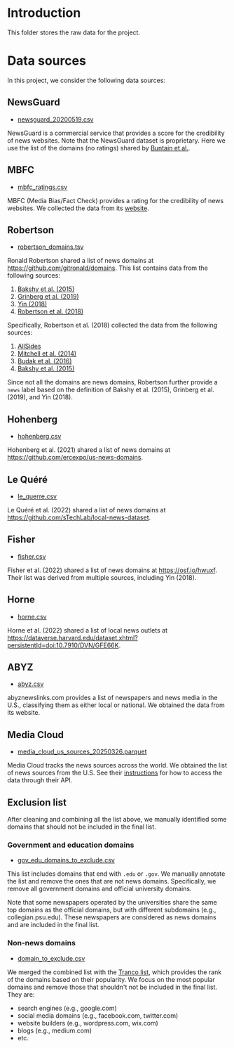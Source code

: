 # Introduction

This folder stores the raw data for the project.

# Data sources

In this project, we consider the following data sources:

## NewsGuard

- [newsguard_20200519.csv](./newsguard_20200519.csv)

NewsGuard is a commercial service that provides a score for the credibility of news websites.
Note that the NewsGuard dataset is proprietary.
Here we use the list of the domains (no ratings) shared by [Buntain et al.](https://osf.io/wtf9y/).

## MBFC

- [mbfc_ratings.csv](./mbfc_ratings.csv)

MBFC (Media Bias/Fact Check) provides a rating for the credibility of news websites.
We collected the data from its [website](https://mediabiasfactcheck.com).

## Robertson

- [robertson_domains.tsv](./robertson_domains.tsv)

Ronald Robertson shared a list of news domains at https://github.com/gitronald/domains.
This list contains data from the following sources:
1. [Bakshy et al. (2015)](https://www.science.org/doi/10.1126/science.aaa1160)
2. [Grinberg et al. (2019)](https://www.science.org/doi/10.1126/science.aau2706)
3. [Yin (2018)](https://zenodo.org/records/1345145)
4. [Robertson et al. (2018)](https://dl.acm.org/doi/10.1145/3274417)

Specifically, Robertson et al. (2018) collected the data from the following sources:
1. [AllSides](https://www.allsides.com/media-bias/media-bias-ratings)
2. [Mitchell et al. (2014)](https://assets.pewresearch.org/wp-content/uploads/sites/13/2014/10/Political-Polarization-and-Media-Habits-FINAL-REPORT-7-27-15.pdf)
3. [Budak et al. (2016)](https://academic.oup.com/poq/article/80/S1/250/2223443)
4. [Bakshy et al. (2015)](https://www.science.org/doi/10.1126/science.aaa1160)

Since not all the domains are news domains, Robertson further provide a `news` label based on the definition of Bakshy et al. (2015), Grinberg et al. (2019), and Yin (2018).

## Hohenberg

- [hohenberg.csv](./hohenberg.csv)

Hohenberg et al. (2021) shared a list of news domains at https://github.com/ercexpo/us-news-domains.

## Le Quéré

- [le_querre.csv](./le_querre.csv)

Le Quéré et al. (2022) shared a list of news domains at https://github.com/sTechLab/local-news-dataset.

## Fisher

- [fisher.csv](./fisher.csv)

Fisher et al. (2022) shared a list of news domains at https://osf.io/hwuxf.
Their list was derived from multiple sources, including Yin (2018).

## Horne

- [horne.csv](./horne.csv)

Horne et al. (2022) shared a list of local news outlets at https://dataverse.harvard.edu/dataset.xhtml?persistentId=doi:10.7910/DVN/GFE66K.

## ABYZ

- [abyz.csv](./abyz.csv)

abyznewslinks.com provides a list of newspapers and news media in the U.S., classifying them as either local or national.
We obtained the data from its website.

## Media Cloud

- [media_cloud_us_sources_20250326.parquet](./media_cloud_us_sources_20250326.parquet)

Media Cloud tracks the news sources across the world.
We obtained the list of news sources from the U.S.
See their [instructions](https://github.com/mediacloud/api-tutorial-notebooks/blob/main/MC04%20-%20directory.ipynb) for how to access the data through their API.

## Exclusion list

After cleaning and combining all the list above, we manually identified some domains that should not be included in the final list.

### Government and education domains

- [gov_edu_domains_to_exclude.csv](./gov_edu_domains_to_exclude.csv)

This list includes domains that end with `.edu` or `.gov`.
We manually annotate the list and remove the ones that are not news domains.
Specifically, we remove all government domains and official university domains.

Note that some newspapers operated by the universities share the same top domains as the official domains, but with different subdomains (e.g., collegian.psu.edu).
These newspapers are considered as news domains and are included in the final list.

### Non-news domains

- [domain_to_exclude.csv](./domain_to_exclude.csv)

We merged the combined list with the [Tranco list](https://tranco-list.eu/), which provides the rank of the domains based on their popularity.
We focus on the most popular domains and remove those that shouldn't not be included in the final list.
They are:

- search engines (e.g., google.com)
- social media domains (e.g., facebook.com, twitter.com)
- website builders (e.g., wordpress.com, wix.com)
- blogs (e.g., medium.com)
- etc.
